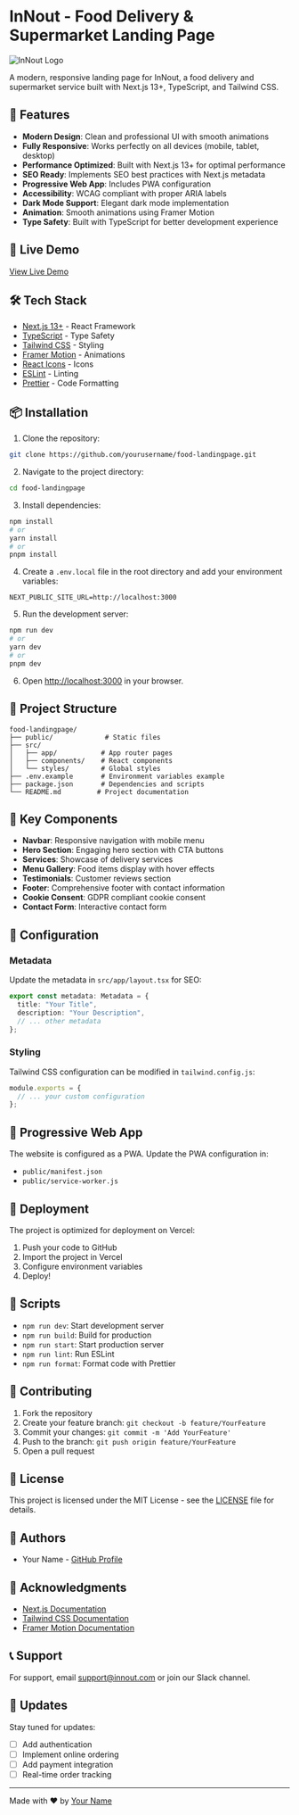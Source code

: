 # InNout - Food Delivery & Supermarket Landing Page

![InNout Logo](/public/logo.png)

A modern, responsive landing page for InNout, a food delivery and supermarket service built with Next.js 13+, TypeScript, and Tailwind CSS.

## 🌟 Features

- **Modern Design**: Clean and professional UI with smooth animations
- **Fully Responsive**: Works perfectly on all devices (mobile, tablet, desktop)
- **Performance Optimized**: Built with Next.js 13+ for optimal performance
- **SEO Ready**: Implements SEO best practices with Next.js metadata
- **Progressive Web App**: Includes PWA configuration
- **Accessibility**: WCAG compliant with proper ARIA labels
- **Dark Mode Support**: Elegant dark mode implementation
- **Animation**: Smooth animations using Framer Motion
- **Type Safety**: Built with TypeScript for better development experience

## 🚀 Live Demo

[View Live Demo](https://innout.vercel.app)

## 🛠️ Tech Stack

- [Next.js 13+](https://nextjs.org/) - React Framework
- [TypeScript](https://www.typescriptlang.org/) - Type Safety
- [Tailwind CSS](https://tailwindcss.com/) - Styling
- [Framer Motion](https://www.framer.com/motion/) - Animations
- [React Icons](https://react-icons.github.io/react-icons/) - Icons
- [ESLint](https://eslint.org/) - Linting
- [Prettier](https://prettier.io/) - Code Formatting

## 📦 Installation

1. Clone the repository:

```bash
git clone https://github.com/yourusername/food-landingpage.git
```

2. Navigate to the project directory:

```bash
cd food-landingpage
```

3. Install dependencies:

```bash
npm install
# or
yarn install
# or
pnpm install
```

4. Create a `.env.local` file in the root directory and add your environment variables:

```env
NEXT_PUBLIC_SITE_URL=http://localhost:3000
```

5. Run the development server:

```bash
npm run dev
# or
yarn dev
# or
pnpm dev
```

6. Open [http://localhost:3000](http://localhost:3000) in your browser.

## 📁 Project Structure

```
food-landingpage/
├── public/             # Static files
├── src/
│   ├── app/           # App router pages
│   ├── components/    # React components
│   └── styles/        # Global styles
├── .env.example       # Environment variables example
├── package.json       # Dependencies and scripts
└── README.md         # Project documentation
```

## 🎨 Key Components

- **Navbar**: Responsive navigation with mobile menu
- **Hero Section**: Engaging hero section with CTA buttons
- **Services**: Showcase of delivery services
- **Menu Gallery**: Food items display with hover effects
- **Testimonials**: Customer reviews section
- **Footer**: Comprehensive footer with contact information
- **Cookie Consent**: GDPR compliant cookie consent
- **Contact Form**: Interactive contact form

## 🔧 Configuration

### Metadata

Update the metadata in `src/app/layout.tsx` for SEO:

```typescript
export const metadata: Metadata = {
  title: "Your Title",
  description: "Your Description",
  // ... other metadata
};
```

### Styling

Tailwind CSS configuration can be modified in `tailwind.config.js`:

```javascript
module.exports = {
  // ... your custom configuration
};
```

## 📱 Progressive Web App

The website is configured as a PWA. Update the PWA configuration in:

- `public/manifest.json`
- `public/service-worker.js`

## 🚀 Deployment

The project is optimized for deployment on Vercel:

1. Push your code to GitHub
2. Import the project in Vercel
3. Configure environment variables
4. Deploy!

## 📄 Scripts

- `npm run dev`: Start development server
- `npm run build`: Build for production
- `npm run start`: Start production server
- `npm run lint`: Run ESLint
- `npm run format`: Format code with Prettier

## 🤝 Contributing

1. Fork the repository
2. Create your feature branch: `git checkout -b feature/YourFeature`
3. Commit your changes: `git commit -m 'Add YourFeature'`
4. Push to the branch: `git push origin feature/YourFeature`
5. Open a pull request

## 📝 License

This project is licensed under the MIT License - see the [LICENSE](LICENSE) file for details.

## 👥 Authors

- Your Name - [GitHub Profile](https://github.com/yourusername)

## 🙏 Acknowledgments

- [Next.js Documentation](https://nextjs.org/docs)
- [Tailwind CSS Documentation](https://tailwindcss.com/docs)
- [Framer Motion Documentation](https://www.framer.com/motion/)

## 📞 Support

For support, email support@innout.com or join our Slack channel.

## 🔄 Updates

Stay tuned for updates:

- [ ] Add authentication
- [ ] Implement online ordering
- [ ] Add payment integration
- [ ] Real-time order tracking

---

Made with ❤️ by [Your Name](https://github.com/yourusername)

